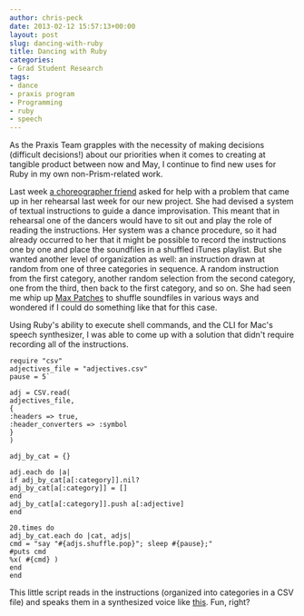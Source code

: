 ```yaml
---
author: chris-peck
date: 2013-02-12 15:57:13+00:00
layout: post
slug: dancing-with-ruby
title: Dancing with Ruby
categories:
- Grad Student Research
tags:
- dance
- praxis program
- Programming
- ruby
- speech
---
```


As the Praxis Team grapples with the necessity of making decisions (difficult decisions!) about our priorities when it comes to creating at tangible product between now and May, I continue to find new uses for Ruby in my own non-Prism-related work.

Last week [ a choreographer friend](http://goodmove.be) asked for help with a problem that came up in her rehearsal last week for our new project. She had devised a system of textual instructions to guide a dance improvisation. This meant that in rehearsal one of the dancers would have to sit out and play the role of reading the instructions. Her system was a chance procedure, so it had already occurred to her that it might be possible to record the instructions one by one and place the soundfiles in a shuffled iTunes playlist. But she wanted another level of organization as well: an instruction drawn at random from one of three categories in sequence. A random instruction from the first category, another random selection from the second category, one from the third, then back to the first category, and so on. She had seen me whip up [Max Patches](http://cycling74.com/whatismax/) to shuffle soundfiles in various ways and wondered if I could do something like that for this case.

Using Ruby's ability to execute shell commands, and the CLI for Mac's speech synthesizer, I was able to come up with a solution that didn't require recording all of the instructions.

```
require "csv"
adjectives_file = "adjectives.csv"
pause = 5`

adj = CSV.read(
adjectives_file,
{
:headers => true,
:header_converters => :symbol
}
)

adj_by_cat = {}

adj.each do |a|
if adj_by_cat[a[:category]].nil?
adj_by_cat[a[:category]] = []
end
adj_by_cat[a[:category]].push a[:adjective]
end

20.times do
adj_by_cat.each do |cat, adjs|
cmd = "say "#{adjs.shuffle.pop}"; sleep #{pause};"
#puts cmd
%x( #{cmd} )
end
end
```
This little script reads in the instructions (organized into categories in a CSV file) and speaks them in a synthesized voice like [this](https://soundcloud.com/chris-peck-6/adjective-shuffle-test). Fun, right?
